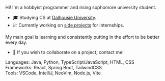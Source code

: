 Hi! I'm a hobbyist programmer and rising sophomore university student.  
* 🎓 Studying CS at [Dalhousie University](https://www.dal.ca/).
* 📈 Currently working on [side projects](https://github.com/rredwiz?tab=repositories) for internships.   
  
My main goal is learning and consistently putting in the effort to be better every day.  
* 🎇 If you wish to collaborate on a project, contact me!

Languages: Java, Python, TypeScript/JavaScript, HTML, CSS  
Frameworks: React, Spring Boot, TailwindCSS  
Tools: VSCode, IntelliJ, NeoVim, Node.js, Vite
